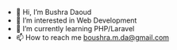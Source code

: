 - 👋 Hi, I’m Bushra Daoud
- 👀 I’m interested in Web Development
- 🌱 I’m currently learning PHP/Laravel
- 📫 How to reach me boushra.m.da@gmail.com

<!---
BushraDa/BushraDa is a ✨ special ✨ repository because its `README.md` (this file) appears on your GitHub profile.
You can click the Preview link to take a look at your changes.
--->
